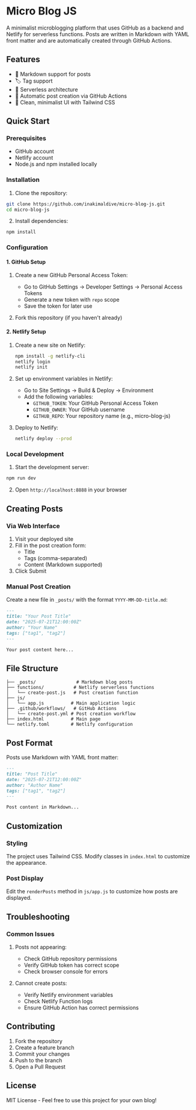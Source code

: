 # Micro Blog JS

A minimalist microblogging platform that uses GitHub as a backend and Netlify for serverless functions. Posts are written in Markdown with YAML front matter and are automatically created through GitHub Actions.

## Features

- 📝 Markdown support for posts
- 🏷️ Tag support
- 🚀 Serverless architecture
- 🔄 Automatic post creation via GitHub Actions
- 🎨 Clean, minimalist UI with Tailwind CSS

## Quick Start

### Prerequisites

- GitHub account
- Netlify account
- Node.js and npm installed locally

### Installation

1. Clone the repository:
```bash
git clone https://github.com/inakimaldive/micro-blog-js.git
cd micro-blog-js
```

2. Install dependencies:
```bash
npm install
```

### Configuration

#### 1. GitHub Setup

1. Create a new GitHub Personal Access Token:
   - Go to GitHub Settings → Developer Settings → Personal Access Tokens
   - Generate a new token with `repo` scope
   - Save the token for later use

2. Fork this repository (if you haven't already)

#### 2. Netlify Setup

1. Create a new site on Netlify:
   ```bash
   npm install -g netlify-cli
   netlify login
   netlify init
   ```

2. Set up environment variables in Netlify:
   - Go to Site Settings → Build & Deploy → Environment
   - Add the following variables:
     - `GITHUB_TOKEN`: Your GitHub Personal Access Token
     - `GITHUB_OWNER`: Your GitHub username
     - `GITHUB_REPO`: Your repository name (e.g., micro-blog-js)

3. Deploy to Netlify:
   ```bash
   netlify deploy --prod
   ```

### Local Development

1. Start the development server:
```bash
npm run dev
```

2. Open `http://localhost:8888` in your browser

## Creating Posts

### Via Web Interface

1. Visit your deployed site
2. Fill in the post creation form:
   - Title
   - Tags (comma-separated)
   - Content (Markdown supported)
3. Click Submit

### Manual Post Creation

Create a new file in `_posts/` with the format `YYYY-MM-DD-title.md`:

```markdown
---
title: "Your Post Title"
date: "2025-07-21T12:00:00Z"
author: "Your Name"
tags: ["tag1", "tag2"]
---

Your post content here...
```

## File Structure

```
├── _posts/               # Markdown blog posts
├── functions/           # Netlify serverless functions
│   └── create-post.js   # Post creation function
├── js/
│   └── app.js          # Main application logic
├── .github/workflows/   # GitHub Actions
│   └── create-post.yml # Post creation workflow
├── index.html          # Main page
└── netlify.toml        # Netlify configuration
```

## Post Format

Posts use Markdown with YAML front matter:

```markdown
---
title: "Post Title"
date: "2025-07-21T12:00:00Z"
author: "Author Name"
tags: ["tag1", "tag2"]
---

Post content in Markdown...
```

## Customization

### Styling
The project uses Tailwind CSS. Modify classes in `index.html` to customize the appearance.

### Post Display
Edit the `renderPosts` method in `js/app.js` to customize how posts are displayed.

## Troubleshooting

### Common Issues

1. Posts not appearing:
   - Check GitHub repository permissions
   - Verify GitHub token has correct scope
   - Check browser console for errors

2. Cannot create posts:
   - Verify Netlify environment variables
   - Check Netlify Function logs
   - Ensure GitHub Action has correct permissions

## Contributing

1. Fork the repository
2. Create a feature branch
3. Commit your changes
4. Push to the branch
5. Open a Pull Request

## License

MIT License - Feel free to use this project for your own blog!
